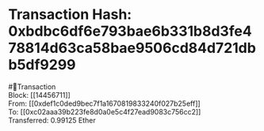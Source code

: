 
Transaction Hash: 0xbdbc6df6e793bae6b331b8d3fe478814d63ca58bae9506cd84d721dbb5df9299
====================================================================================
  
#💸Transaction  
Block: [[14456711]]  
From: [[0xdef1c0ded9bec7f1a1670819833240f027b25eff]]  
To: [[0xc02aaa39b223fe8d0a0e5c4f27ead9083c756cc2]]  
Transferred: 0.99125 Ether